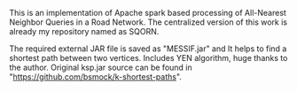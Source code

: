 This is an implementation of Apache spark based processing of All-Nearest Neighbor Queries in a Road Network. The centralized version of this work is already my repository named as SQORN.

The required external JAR file is saved as "MESSIF.jar" and It helps to find a shortest path between two vertices. Includes YEN algorithm, huge thanks to the author. Original ksp.jar source can be found in "https://github.com/bsmock/k-shortest-paths".
